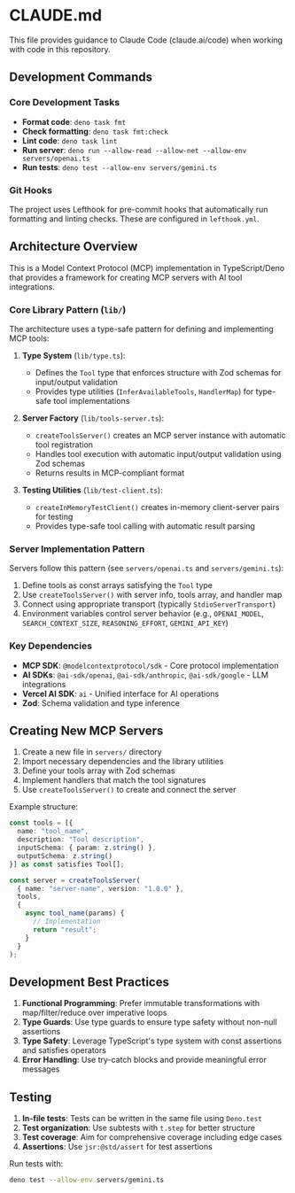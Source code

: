 # CLAUDE.md

This file provides guidance to Claude Code (claude.ai/code) when working with code in this repository.

## Development Commands

### Core Development Tasks
- **Format code**: `deno task fmt`
- **Check formatting**: `deno task fmt:check`
- **Lint code**: `deno task lint`
- **Run server**: `deno run --allow-read --allow-net --allow-env servers/openai.ts`
- **Run tests**: `deno test --allow-env servers/gemini.ts`

### Git Hooks
The project uses Lefthook for pre-commit hooks that automatically run formatting and linting checks. These are configured in `lefthook.yml`.

## Architecture Overview

This is a Model Context Protocol (MCP) implementation in TypeScript/Deno that provides a framework for creating MCP servers with AI tool integrations.

### Core Library Pattern (`lib/`)

The architecture uses a type-safe pattern for defining and implementing MCP tools:

1. **Type System** (`lib/type.ts`):
   - Defines the `Tool` type that enforces structure with Zod schemas for input/output validation
   - Provides type utilities (`InferAvailableTools`, `HandlerMap`) for type-safe tool implementations

2. **Server Factory** (`lib/tools-server.ts`):
   - `createToolsServer()` creates an MCP server instance with automatic tool registration
   - Handles tool execution with automatic input/output validation using Zod schemas
   - Returns results in MCP-compliant format

3. **Testing Utilities** (`lib/test-client.ts`):
   - `createInMemoryTestClient()` creates in-memory client-server pairs for testing
   - Provides type-safe tool calling with automatic result parsing

### Server Implementation Pattern

Servers follow this pattern (see `servers/openai.ts` and `servers/gemini.ts`):

1. Define tools as const arrays satisfying the `Tool` type
2. Use `createToolsServer()` with server info, tools array, and handler map
3. Connect using appropriate transport (typically `StdioServerTransport`)
4. Environment variables control server behavior (e.g., `OPENAI_MODEL`, `SEARCH_CONTEXT_SIZE`, `REASONING_EFFORT`, `GEMINI_API_KEY`)

### Key Dependencies

- **MCP SDK**: `@modelcontextprotocol/sdk` - Core protocol implementation
- **AI SDKs**: `@ai-sdk/openai`, `@ai-sdk/anthropic`, `@ai-sdk/google` - LLM integrations
- **Vercel AI SDK**: `ai` - Unified interface for AI operations
- **Zod**: Schema validation and type inference

## Creating New MCP Servers

1. Create a new file in `servers/` directory
2. Import necessary dependencies and the library utilities
3. Define your tools array with Zod schemas
4. Implement handlers that match the tool signatures
5. Use `createToolsServer()` to create and connect the server

Example structure:
```typescript
const tools = [{
  name: "tool_name",
  description: "Tool description",
  inputSchema: { param: z.string() },
  outputSchema: z.string()
}] as const satisfies Tool[];

const server = createToolsServer(
  { name: "server-name", version: "1.0.0" },
  tools,
  {
    async tool_name(params) {
      // Implementation
      return "result";
    }
  }
);
```

## Development Best Practices

1. **Functional Programming**: Prefer immutable transformations with map/filter/reduce over imperative loops
2. **Type Guards**: Use type guards to ensure type safety without non-null assertions
3. **Type Safety**: Leverage TypeScript's type system with const assertions and satisfies operators
4. **Error Handling**: Use try-catch blocks and provide meaningful error messages

## Testing

1. **In-file tests**: Tests can be written in the same file using `Deno.test`
2. **Test organization**: Use subtests with `t.step` for better structure
3. **Test coverage**: Aim for comprehensive coverage including edge cases
4. **Assertions**: Use `jsr:@std/assert` for test assertions

Run tests with:
```bash
deno test --allow-env servers/gemini.ts
```